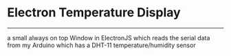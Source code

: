 # Electron Temperature Display

---

a small always on top Window in ElectronJS which reads the serial data from my Arduino
which has a DHT-11 temperature/humidity sensor
